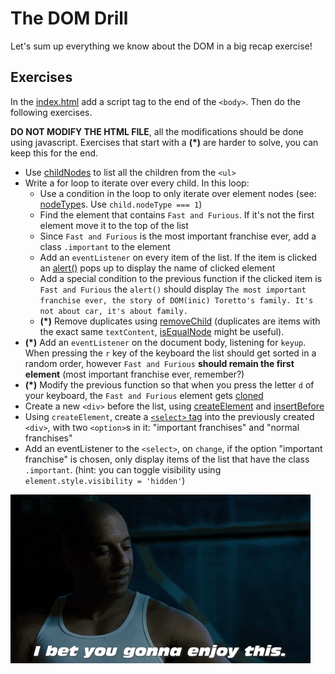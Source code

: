 # The DOM Drill

Let's sum up everything we know about the DOM in a big recap exercise!

## Exercises

In the [index.html](./index.html) add a script tag to the end of the `<body>`. Then do the following exercises. 

**DO NOT MODIFY THE HTML FILE**, all the modifications should be done using javascript. Exercises that start with a **(*)** are harder to solve, you can keep this for the end.

- Use [childNodes](https://developer.mozilla.org/en-US/docs/Web/API/Node/childNodes) to list all the children from the `<ul>`
- Write a for loop to iterate over every child. In this loop:
  - Use a condition in the loop to only iterate over element nodes (see: [nodeType](https://developer.mozilla.org/en-US/docs/Web/API/Node/nodeType)s. Use `child.nodeType === 1`)
  - Find the element that contains `Fast and Furious`. If it's not the first element move it to the top of the list
  - Since `Fast and Furious` is the most important franchise ever, add a class `.important` to the element
  - Add an `eventListener` on every item of the list. If the item is clicked an [alert()](https://developer.mozilla.org/en-US/docs/Web/API/Window/alert) pops up to display the name of clicked element
  - Add a special condition to the previous function if the clicked item is `Fast and Furious` the `alert()` should display `The most important franchise ever, the story of DOM(inic) Toretto's family. It's not about car, it's about family.`
  - **(*)** Remove duplicates using [removeChild](https://developer.mozilla.org/en-US/docs/Web/API/Node/removeChild) (duplicates are items with the exact same `textContent`, [isEqualNode](https://developer.mozilla.org/en-US/docs/Web/API/Node/isEqualNode) might be useful). 
- **(*)** Add an `eventListener` on the document body, listening for `keyup`. When pressing the `r` key of the keyboard the list should get sorted in a random order, however `Fast and Furious` **should remain the first element** (most important franchise ever, remember?)
- **(*)** Modify the previous function so that when you press the letter `d` of your keyboard, the `Fast and Furious` element gets [cloned](https://developer.mozilla.org/en-US/docs/Web/API/Node/cloneNode)
- Create a new `<div>` before the list, using [createElement](https://developer.mozilla.org/en-US/docs/Web/API/Document/createElement) and [insertBefore](https://developer.mozilla.org/en-US/docs/Web/API/Node/insertBefore)
- Using `createElement`, create a [`<select>` tag](https://developer.mozilla.org/en-US/docs/Web/HTML/Element/select) into the previously created `<div>`, with two `<option>`s in it: "important franchises" and "normal franchises"
- Add an eventListener to the `<select>`, on `change`, if the option "important franchise" is chosen, only display items of the list that have the class `.important`. (hint: you can toggle visibility using `element.style.visibility = 'hidden'`)


![Dom's advice](../assets/DOM-drill.gif)
